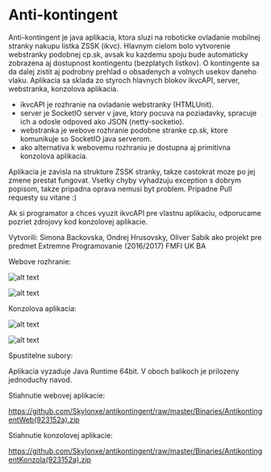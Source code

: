 # Anti-kontingent

Anti-kontingent je java aplikacia, ktora sluzi na roboticke ovladanie mobilnej stranky nakupu listka ZSSK (ikvc). Hlavnym cielom bolo vytvorenie webstranky podobnej cp.sk, avsak ku kazdemu spoju bude automaticky zobrazena aj dostupnost kontingentu (bezplatych listkov). O kontingente sa da dalej zistit aj podrobny prehlad o obsadenych a volnych usekov daneho vlaku. Aplikacia sa sklada zo styroch hlavnych blokov ikvcAPI, server, webstranka, konzolova aplikacia. 

- ikvcAPI je rozhranie na ovladanie webstranky (HTMLUnit).
- server je SocketIO server v jave, ktory pocuva na poziadavky, spracuje ich a odosle odpoved ako JSON (netty-socketio).
- webstranka je webove rozhranie podobne stranke cp.sk, ktore komunikuje so SocketIO java serverom.
- ako alternativa k webovemu rozhraniu je dostupna aj primitivna konzolova aplikacia.

Aplikacia je zavisla na strukture ZSSK stranky, takze castokrat moze po jej zmene prestat fungovat. Vsetky chyby vyhadzuju exception s dobrym popisom, takze pripadna oprava nemusi byt problem. Pripadne Pull requesty su vitane :)

Ak si programator a chces vyuzit ikvcAPI pre vlastnu aplikaciu, odporucame pozriet zdrojovy kod konzolovej aplikacie.

Vytvorili: Simona Backovska, Ondrej Hrusovsky, Oliver Sabik
ako projekt pre predmet Extremne Programovanie (2016/2017)
FMFI UK BA

Webove rozhranie:

![alt text](https://i.imgur.com/q3G4Qz4.png)

![alt text](https://i.imgur.com/ZYyB6T3.png)

Konzolova aplikacia:

![alt text](https://i.imgur.com/hm2C6rq.png)

![alt text](https://i.imgur.com/OkggCK9.png)

Spustitelne subory:

Aplikacia vyzaduje Java Runtime 64bit. V oboch balikoch je prilozeny jednoduchy navod.

Stiahnutie webovej aplikacie:

https://github.com/Skylonxe/antikontingent/raw/master/Binaries/AntikontingentWeb(923152a).zip

Stiahnutie konzolovej aplikacie:

https://github.com/Skylonxe/antikontingent/raw/master/Binaries/AntikontingentKonzola(923152a).zip
